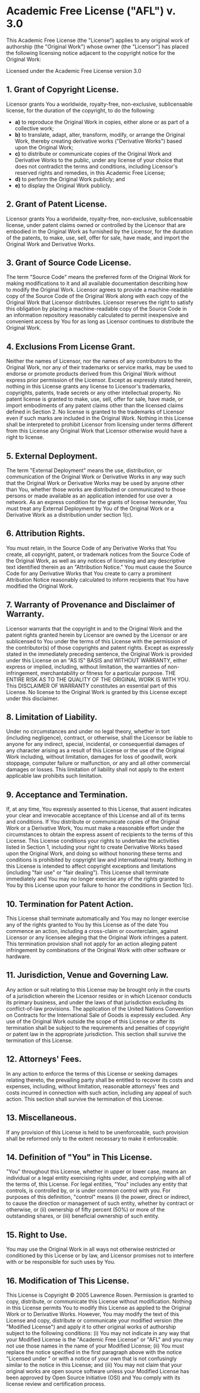 # Academic Free License ("AFL") v. 3.0
This Academic Free License (the "License") applies to any original work of
authorship (the "Original Work") whose owner (the "Licensor") has placed the
following licensing notice adjacent to the copyright notice for the Original
Work:

Licensed under the Academic Free License version 3.0

## 1. **Grant of Copyright License.**

Licensor grants You a worldwide, royalty-free, non-exclusive, sublicensable
license, for the duration of the copyright, to do the following:

* **a)** to reproduce the Original Work in copies, either alone or as part of a
  collective work;
* **b)** to translate, adapt, alter, transform, modify, or arrange the Original
  Work, thereby creating derivative works ("Derivative Works") based upon the
  Original Work;
* **c)** to distribute or communicate copies of the Original Work and
  Derivative Works to the public, under any license of your choice that does
  not contradict the terms and conditions, including Licensor's reserved rights
  and remedies, in this Academic Free License;
* **d)** to perform the Original Work publicly; and
* **e)** to display the Original Work publicly.


## 2. **Grant of Patent License.**

Licensor grants You a worldwide, royalty-free, non-exclusive, sublicensable
license, under patent claims owned or controlled by the Licensor that are
embodied in the Original Work as furnished by the Licensor, for the duration of
the patents, to make, use, sell, offer for sale, have made, and import the
Original Work and Derivative Works.

## 3. **Grant of Source Code License.**

The term "Source Code" means the preferred form of the Original Work for making
modifications to it and all available documentation describing how to modify
the Original Work. Licensor agrees to provide a machine-readable copy of the
Source Code of the Original Work along with each copy of the Original Work that
Licensor distributes. Licensor reserves the right to satisfy this obligation by
placing a machine-readable copy of the Source Code in an information repository
reasonably calculated to permit inexpensive and convenient access by You for as
long as Licensor continues to distribute the Original Work.

## 4. **Exclusions From License Grant.**

Neither the names of Licensor, nor the names of any contributors to the
Original Work, nor any of their trademarks or service marks, may be used to
endorse or promote products derived from this Original Work without express
prior permission of the Licensor. Except as expressly stated herein, nothing in
this License grants any license to Licensor's trademarks, copyrights, patents,
trade secrets or any other intellectual property. No patent license is granted
to make, use, sell, offer for sale, have made, or import embodiments of any
patent claims other than the licensed claims defined in Section 2. No license
is granted to the trademarks of Licensor even if such marks are included in the
Original Work. Nothing in this License shall be interpreted to prohibit
Licensor from licensing under terms different from this License any Original
Work that Licensor otherwise would have a right to license.

## 5. **External Deployment.**

The term "External Deployment" means the use, distribution, or communication of
the Original Work or Derivative Works in any way such that the Original Work or
Derivative Works may be used by anyone other than You, whether those works are
distributed or communicated to those persons or made available as an
application intended for use over a network. As an express condition for the
grants of license hereunder, You must treat any External Deployment by You of
the Original Work or a Derivative Work as a distribution under section 1(c).

## 6. **Attribution Rights.**

You must retain, in the Source Code of any Derivative Works that You create,
all copyright, patent, or trademark notices from the Source Code of the
Original Work, as well as any notices of licensing and any descriptive text
identified therein as an "Attribution Notice." You must cause the Source Code
for any Derivative Works that You create to carry a prominent Attribution
Notice reasonably calculated to inform recipients that You have modified the
Original Work.

## 7. **Warranty of Provenance and Disclaimer of Warranty.**

Licensor warrants that the copyright in and to the Original Work and the patent
rights granted herein by Licensor are owned by the Licensor or are sublicensed
to You under the terms of this License with the permission of the
contributor(s) of those copyrights and patent rights. Except as expressly
stated in the immediately preceding sentence, the Original Work is provided
under this License on an "AS IS" BASIS and WITHOUT WARRANTY, either express or
implied, including, without limitation, the warranties of non-infringement,
merchantability or fitness for a particular purpose. THE ENTIRE RISK AS TO THE
QUALITY OF THE ORIGINAL WORK IS WITH YOU. This DISCLAIMER OF WARRANTY
constitutes an essential part of this License. No license to the Original Work
is granted by this License except under this disclaimer.

## 8. **Limitation of Liability.**

Under no circumstances and under no legal theory, whether in tort (including
negligence), contract, or otherwise, shall the Licensor be liable to anyone for
any indirect, special, incidental, or consequential damages of any character
arising as a result of this License or the use of the Original Work including,
without limitation, damages for loss of goodwill, work stoppage, computer
failure or malfunction, or any and all other commercial damages or losses. This
limitation of liability shall not apply to the extent applicable law prohibits
such limitation.

## 9. **Acceptance and Termination.**

If, at any time, You expressly assented to this License, that assent indicates
your clear and irrevocable acceptance of this License and all of its terms and
conditions. If You distribute or communicate copies of the Original Work or a
Derivative Work, You must make a reasonable effort under the circumstances to
obtain the express assent of recipients to the terms of this License. This
License conditions your rights to undertake the activities listed in Section 1,
including your right to create Derivative Works based upon the Original Work,
and doing so without honoring these terms and conditions is prohibited by
copyright law and international treaty. Nothing in this License is intended to
affect copyright exceptions and limitations (including "fair use" or "fair
dealing"). This License shall terminate immediately and You may no longer
exercise any of the rights granted to You by this License upon your failure to
honor the conditions in Section 1(c).

## 10. **Termination for Patent Action.**

This License shall terminate automatically and You may no longer exercise any
of the rights granted to You by this License as of the date You commence an
action, including a cross-claim or counterclaim, against Licensor or any
licensee alleging that the Original Work infringes a patent. This termination
provision shall not apply for an action alleging patent infringement by
combinations of the Original Work with other software or hardware.

## 11. **Jurisdiction, Venue and Governing Law.**

Any action or suit relating to this License may be brought only in the courts
of a jurisdiction wherein the Licensor resides or in which Licensor conducts
its primary business, and under the laws of that jurisdiction excluding its
conflict-of-law provisions. The application of the United Nations Convention on
Contracts for the International Sale of Goods is expressly excluded. Any use of
the Original Work outside the scope of this License or after its termination
shall be subject to the requirements and penalties of copyright or patent law
in the appropriate jurisdiction. This section shall survive the termination of
this License.

## 12. **Attorneys' Fees.**

In any action to enforce the terms of this License or seeking damages relating
thereto, the prevailing party shall be entitled to recover its costs and
expenses, including, without limitation, reasonable attorneys' fees and costs
incurred in connection with such action, including any appeal of such action.
This section shall survive the termination of this License.

## 13. **Miscellaneous.**

If any provision of this License is held to be unenforceable, such provision
shall be reformed only to the extent necessary to make it enforceable.

## 14. **Definition of "You" in This License.**

"You" throughout this License, whether in upper or lower case, means an
individual or a legal entity exercising rights under, and complying with all of
the terms of, this License. For legal entities, "You" includes any entity that
controls, is controlled by, or is under common control with you. For purposes
of this definition, "control" means (i) the power, direct or indirect, to cause
the direction or management of such entity, whether by contract or otherwise,
or (ii) ownership of fifty percent (50%) or more of the outstanding shares, or
(iii) beneficial ownership of such entity.

## 15. **Right to Use.**

You may use the Original Work in all ways not otherwise restricted or
conditioned by this License or by law, and Licensor promises not to interfere
with or be responsible for such uses by You.

## 16. **Modification of This License.**

This License is Copyright © 2005 Lawrence Rosen. Permission is granted to copy,
distribute, or communicate this License without modification. Nothing in this
License permits You to modify this License as applied to the Original Work or
to Derivative Works. However, You may modify the text of this License and copy,
distribute or communicate your modified version (the "Modified License") and
apply it to other original works of authorship subject to the following
conditions: (i) You may not indicate in any way that your Modified License is
the "Academic Free License" or "AFL" and you may not use those names in the
name of your Modified License; (ii) You must replace the notice specified in
the first paragraph above with the notice "Licensed under <insert your license
name here>" or with a notice of your own that is not confusingly similar to the
notice in this License; and (iii) You may not claim that your original works
are open source software unless your Modified License has been approved by Open
Source Initiative (OSI) and You comply with its license review and
certification process.

